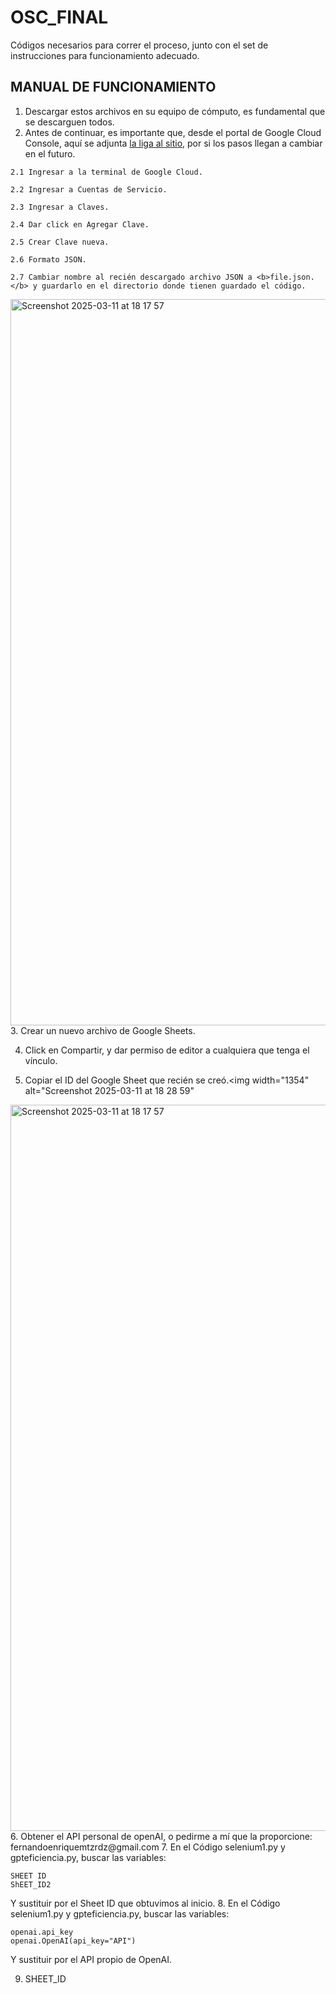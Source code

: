 # OSC_FINAL
Códigos necesarios para correr el proceso, junto con el set de instrucciones para funcionamiento adecuado.


## MANUAL DE FUNCIONAMIENTO

  1. Descargar estos archivos en su equipo de cómputo, es fundamental que se descarguen todos.
  2. Antes de continuar, es importante que, desde el portal de Google Cloud Console, aquí se adjunta [la liga al sitio](https://developers.google.com/workspace/guides/create-credentials#api-key), por si los pasos llegan a cambiar en el futuro.
  
    2.1 Ingresar a la terminal de Google Cloud.
  
    2.2 Ingresar a Cuentas de Servicio.
  
    2.3 Ingresar a Claves.
  
    2.4 Dar click en Agregar Clave.
  
    2.5 Crear Clave nueva.
  
    2.6 Formato JSON.
  
    2.7 Cambiar nombre al recién descargado archivo JSON a <b>file.json.</b> y guardarlo en el directorio donde tienen guardado el código.
  <img width="1162" alt="Screenshot 2025-03-11 at 18 17 57" src="https://github.com/user-attachments/assets/0758a1bc-913b-478f-af5b-a0a4a60e06bd" />
  3. Crear un nuevo archivo de Google Sheets.
  
  4. Click en Compartir, y dar permiso de editor a cualquiera que tenga el vínculo.
  
  5. Copiar el ID del Google Sheet que recién se creó.<img width="1354" alt="Screenshot 2025-03-11 at 18 28 59"         
  <img width="1162" alt="Screenshot 2025-03-11 at 18 17 57" src="https://github.com/user-attachments/assets/69a56611-bf29-4f33-95ad-d615fa32ccc2" />
  6. Obtener el API personal de openAI, o pedirme a mí que la proporcione: fernandoenriquemtzrdz@gmail.com
  7. En el Código selenium1.py y gpteficiencia.py, buscar las variables:
     
    SHEET ID
    ShEET_ID2
    
  Y sustituir por el Sheet ID que obtuvimos al inicio.
  8. En el Código selenium1.py y gpteficiencia.py, buscar las variables:

    openai.api_key
    openai.OpenAI(api_key="API")

  Y sustituir por el API propio de OpenAI.
     
  9. SHEET_ID
